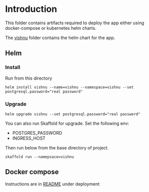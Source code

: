 # Introduction

This folder contains artifacts required to deploy the app either
using docker-compose or kubernetes helm charts.

The [vishnu](vishnu) folder contains the helm chart for the app.

## Helm

### Install

Run from this directory

```
helm install vishnu --name=vishnu --namespace=vishnu --set postgresql.password="real password"
```

### Upgrade

```
helm upgrade vishnu --set postgresql.password="real password"
```

You can also run Skaffold for upgrade. Set the following env:

- POSTGRES_PASSWORD
- INGRESS_HOST

Then run below from the base directory of project.

```
skaffold run --namepsace=vishnu
```


## Docker compose

Instructions are in [README](deployment/docker/README.md) under deployment